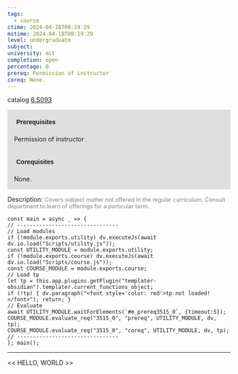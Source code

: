 ```yaml
---
tags:
  - course
ctime: 2024-04-18T00:19:29
mstime: 2024-04-18T00:19:29
level: undergraduate
subject: 
university: mit
completion: open
percentage: 0
prereq: Permission of instructor
coreq: None.
---
```


catalog [6.S093](http://student.mit.edu/catalog/m6e.html#6.S093)

<span style="display: block; padding: 15px; background-color: rgb(100, 100, 100, 0.2);"><font id="m_prereq3515_0" style="display: block; font-family: Arial, sans-serif; font-weight: bold; padding: 5px">Prerequisites</font><br><span id="prereq3515_0">Permission of instructor</span></span>
<span style="display: block; padding: 15px; background-color: rgb(100, 100, 100, 0.2);"><font id="m_coreq3515_0" style="display: block; font-family: Arial, sans-serif; font-weight: bold; padding: 5px">Corequisites</font><br><span id="coreq3515_0">None.</span></span>

<font style="">Description:</font>
<font style="color: grey; font-size: 0.8rem;">Covers subject matter not offered in the regular curriculum. Consult department to learn of offerings for a particular term.</font>

```dataviewjs
const main = async _ => {
// --------------------------------
// Load modules
if (!module.exports.utility) dv.executeJs(await dv.io.load("Scripts/utility.js"));
const UTILITY_MODULE = module.exports.utility;
if (!module.exports.course) dv.executeJs(await dv.io.load("Scripts/course.js"));
const COURSE_MODULE = module.exports.course;
// Load tp
let tp = this.app.plugins.getPlugin("templater-obsidian").templater.current_functions_object;
if (!tp) { dv.paragraph("<font style='color: red'>tp not loaded!</font>"); return; }
// Evaluate
await UTILITY_MODULE.waitForElements(`#m_prereq3515_0`, {timeout:5});
COURSE_MODULE.evaluate_req("3515_0", "prereq", UTILITY_MODULE, dv, tp);
COURSE_MODULE.evaluate_req("3515_0", "coreq", UTILITY_MODULE, dv, tp);
// --------------------------------
}; main();
```

---

<< HELLO, WORLD >>
